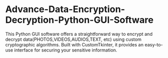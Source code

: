# Advance-Data-Encryption-Decryption-Python-GUI-Software
This Python GUI software offers a straightforward way to encrypt and decrypt data(PHOTOS,VIDEOS,AUDIOS,TEXT, etc) using custom cryptographic algorithms. Built with CustomTkinter, it provides an easy-to-use interface for securing your sensitive information.
